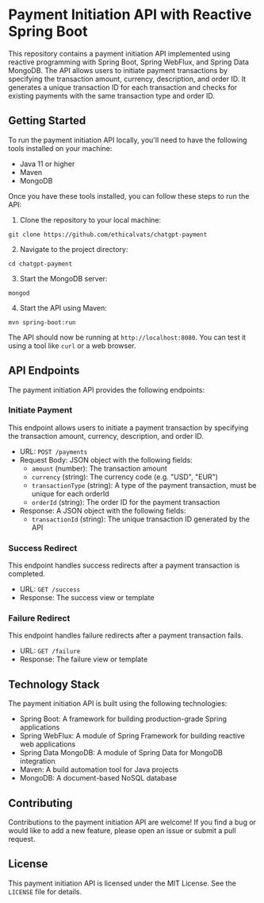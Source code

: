 
# Payment Initiation API with Reactive Spring Boot

This repository contains a payment initiation API implemented using reactive programming with Spring Boot, Spring WebFlux, and Spring Data MongoDB. The API allows users to initiate payment transactions by specifying the transaction amount, currency, description, and order ID. It generates a unique transaction ID for each transaction and checks for existing payments with the same transaction type and order ID.

## Getting Started

To run the payment initiation API locally, you'll need to have the following tools installed on your machine:

* Java 11 or higher
* Maven
* MongoDB

Once you have these tools installed, you can follow these steps to run the API:

1. Clone the repository to your local machine:

```
git clone https://github.com/ethicalvats/chatgpt-payment
```

2. Navigate to the project directory:

```
cd chatgpt-payment
```

3. Start the MongoDB server:

```
mongod
```

4. Start the API using Maven:

```
mvn spring-boot:run
```

The API should now be running at `http://localhost:8080`. You can test it using a tool like `curl` or a web browser.

## API Endpoints

The payment initiation API provides the following endpoints:

### Initiate Payment

This endpoint allows users to initiate a payment transaction by specifying the transaction amount, currency, description, and order ID.

* URL: `POST /payments`
* Request Body: JSON object with the following fields:
    * `amount` (number): The transaction amount
    * `currency` (string): The currency code (e.g. "USD", "EUR")
    * `transactionType` (string): A type of the payment transaction, must be unique for each orderId
    * `orderId` (string): The order ID for the payment transaction
* Response: A JSON object with the following fields:
    * `transactionId` (string): The unique transaction ID generated by the API

### Success Redirect

This endpoint handles success redirects after a payment transaction is completed.

* URL: `GET /success`
* Response: The success view or template

### Failure Redirect

This endpoint handles failure redirects after a payment transaction fails.

* URL: `GET /failure`
* Response: The failure view or template

## Technology Stack

The payment initiation API is built using the following technologies:

* Spring Boot: A framework for building production-grade Spring applications
* Spring WebFlux: A module of Spring Framework for building reactive web applications
* Spring Data MongoDB: A module of Spring Data for MongoDB integration
* Maven: A build automation tool for Java projects
* MongoDB: A document-based NoSQL database

## Contributing

Contributions to the payment initiation API are welcome! If you find a bug or would like to add a new feature, please open an issue or submit a pull request.

## License

This payment initiation API is licensed under the MIT License. See the `LICENSE` file for details.